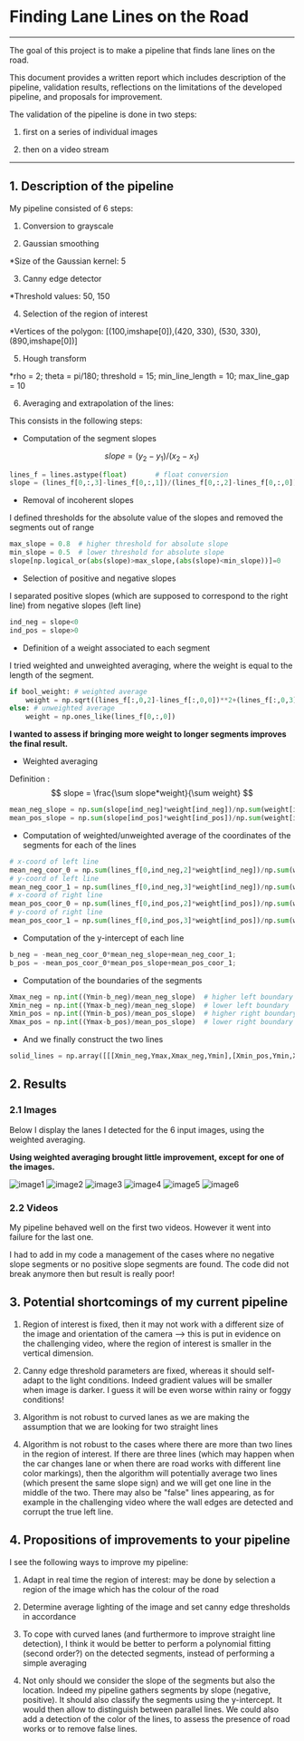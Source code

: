 
# **Finding Lane Lines on the Road** 

---

The goal of this project is to make a pipeline that finds lane lines on the road.

This document provides a written report which includes description of the pipeline, validation results, reflections on the limitations of the developed pipeline, and proposals for improvement.

The validation of the pipeline is done in two steps:

1) first on a series of individual images

2) then on a video stream

---


## 1. Description of the pipeline

My pipeline consisted of 6 steps:

1) Conversion to grayscale

2) Gaussian smoothing

*Size of the Gaussian kernel: 5

3) Canny edge detector

*Threshold values: 50, 150

4) Selection of the region of interest

*Vertices of the polygon: [(100,imshape[0]),(420, 330), (530, 330), (890,imshape[0])]

5) Hough transform

*rho = 2; theta = pi/180; threshold = 15; min_line_length = 10; max_line_gap = 10

6) Averaging and extrapolation of the lines:

This consists in the following steps:

- Computation of the segment slopes

$$
slope = (y_2-y_1)/(x_2-x_1)
$$

```python
lines_f = lines.astype(float)       # float conversion
slope = (lines_f[0,:,3]-lines_f[0,:,1])/(lines_f[0,:,2]-lines_f[0,:,0])
```

- Removal of incoherent slopes

I defined thresholds for the absolute value of the slopes and removed the segments out of range

```python
max_slope = 0.8  # higher threshold for absolute slope
min_slope = 0.5  # lower threshold for absolute slope  
slope[np.logical_or(abs(slope)>max_slope,(abs(slope)<min_slope))]=0
```

- Selection of positive and negative slopes

I separated positive slopes (which are supposed to correspond to the right line) from negative slopes (left line)

```python
ind_neg = slope<0
ind_pos = slope>0
```

- Definition of a weight associated to each segment

I tried weighted and unweighted averaging, where the weight is equal to the length of the segment.
```python
if bool_weight: # weighted average
    weight = np.sqrt((lines_f[:,0,2]-lines_f[:,0,0])**2+(lines_f[:,0,3]-lines_f[:,0,1])**2)
else: # unweighted average
    weight = np.ones_like(lines_f[0,:,0])
```

**I wanted to assess if bringing more weight to longer segments improves the final result.**

- Weighted averaging

Definition :
$$
slope = \frac{\sum slope*weight}{\sum weight}
$$

```python
mean_neg_slope = np.sum(slope[ind_neg]*weight[ind_neg])/np.sum(weight[ind_neg])
mean_pos_slope = np.sum(slope[ind_pos]*weight[ind_pos])/np.sum(weight[ind_pos])
```    
- Computation of weighted/unweighted average of the coordinates of the segments for each of the lines

```python
# x-coord of left line
mean_neg_coor_0 = np.sum(lines_f[0,ind_neg,2]*weight[ind_neg])/np.sum(weight[ind_neg])
# y-coord of left line
mean_neg_coor_1 = np.sum(lines_f[0,ind_neg,3]*weight[ind_neg])/np.sum(weight[ind_neg])
# x-coord of right line
mean_pos_coor_0 = np.sum(lines_f[0,ind_pos,2]*weight[ind_pos])/np.sum(weight[ind_pos])
# y-coord of right line
mean_pos_coor_1 = np.sum(lines_f[0,ind_pos,3]*weight[ind_pos])/np.sum(weight[ind_pos])
```
    
- Computation of the y-intercept of each line
```python
b_neg = -mean_neg_coor_0*mean_neg_slope+mean_neg_coor_1; 
b_pos = -mean_pos_coor_0*mean_pos_slope+mean_pos_coor_1;  
```

- Computation of the boundaries of the segments
```python
Xmax_neg = np.int((Ymin-b_neg)/mean_neg_slope)  # higher left boundary
Xmin_neg = np.int((Ymax-b_neg)/mean_neg_slope)  # lower left boundary
Xmin_pos = np.int((Ymin-b_pos)/mean_pos_slope)  # higher right boundary
Xmax_pos = np.int((Ymax-b_pos)/mean_pos_slope)  # lower right boundary
```

- And we finally construct the two lines
```python
solid_lines = np.array([[[Xmin_neg,Ymax,Xmax_neg,Ymin],[Xmin_pos,Ymin,Xmax_pos,Ymax]]])
``` 

## 2. Results

### 2.1 Images
Below I display the lanes I detected for the 6 input images, using the weighted averaging.

**Using weighted averaging brought little improvement, except for one of the images.**

![image1](./test_images_output/results/solidWhiteCurve.jpg "solidWhiteCurve")
![image2](./test_images_output/results/solidWhiteRight.jpg "solidWhiteRight")
![image3](./test_images_output/results/solidYellowCurve.jpg "solidYellowCurve")
![image4](./test_images_output/results/solidYellowCurve2.jpg "solidYellowCurve2")
![image5](./test_images_output/results/solidYellowLeft.jpg "solidYellowLeft")
![image6](./test_images_output/results/whiteCarLaneSwitch.jpg "whiteCarLaneSwitch")


### 2.2 Videos
My pipeline behaved well on the first two videos. However it went into failure for the last one.

I had to add in my code a management of the cases where no negative slope segments or no positive slope segments are found.
The code did not break anymore then but result is really poor!

## 3. Potential shortcomings of my current pipeline

1)  Region of interest is fixed, then it may not work with a different size of the image and orientation of the camera
--> this is put in evidence on the challenging video, where the region of interest is smaller in the vertical dimension. 

2) Canny edge threshold parameters are fixed, whereas it should self-adapt to the light conditions. Indeed gradient values will be smaller when image is darker. I guess it will be even worse within rainy or foggy conditions!

3) Algorithm is not robust to curved lanes as we are making the assumption that we are looking for two straight lines

4) Algorithm is not robust to the cases where there are more than two lines in the region of interest. If there are three lines (which may happen when the car changes lane or when there are road works with different line color markings), then the algorithm will potentially average two lines (which present the same slope sign) and we will get one line in the middle of the two. There may also be "false" lines appearing, as for example in the challenging video where the wall edges are detected and corrupt the true left line.



## 4. Propositions of improvements to your pipeline

I see the following ways to improve my pipeline:

1) Adapt in real time the region of interest: may be done by selection a region of the image which has the colour of the road

2) Determine average lighting of the image and set canny edge thresholds in accordance

3) To cope with curved lanes (and furthermore to improve straight line detection), I think it would be better to perform a polynomial fitting (second order?) on the detected segments, instead of performing a simple averaging

4) Not only should we consider the slope of the segments but also the location. Indeed my pipeline gathers segments by slope (negative, positive). It should also classify the segments using the y-intercept. It would then allow to distinguish between parallel lines. 
We could also add a detection of the color of the lines, to assess the presence of road works or to remove false lines.






```python

```

